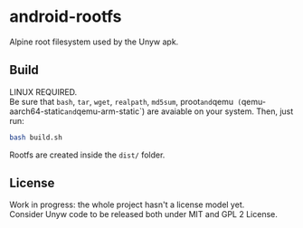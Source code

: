 # android-rootfs
Alpine root filesystem used by the Unyw apk.  

## Build
LINUX REQUIRED.  
Be sure that `bash`, `tar`, `wget`, `realpath`, `md5sum`, proot` and `qemu` (`qemu-aarch64-static` and `qemu-arm-static`) are avaiable on your system.
Then, just run: 
```bash
bash build.sh
```
Rootfs are created inside the `dist/` folder.
  
  
## License
Work in progress: the whole project hasn't a license model yet.  
Consider Unyw code to be released both under MIT and GPL 2 License.  
